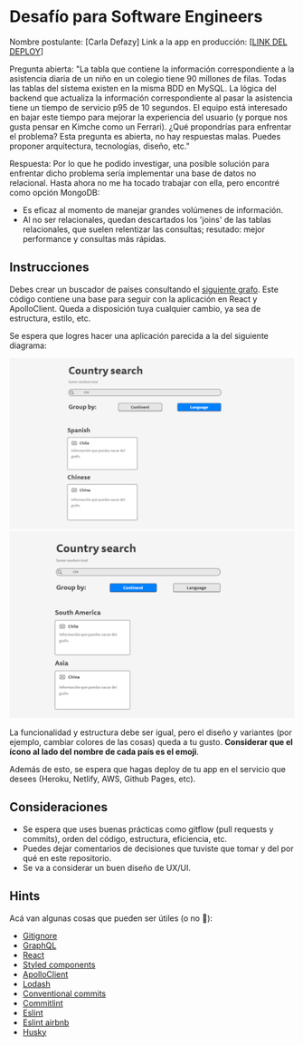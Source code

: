 # Desafío para Software Engineers

Nombre postulante: [Carla Defazy]
Link a la app en producción: [[LINK DEL DEPLOY](https://6283ed7e311a80007cea4340--desafio-kimche.netlify.app/)]

Pregunta abierta: "La tabla que contiene la información correspondiente a la asistencia diaria de un niño en un colegio tiene 90 millones de filas. Todas las tablas del sistema existen en la misma BDD en MySQL. La lógica del backend que actualiza la información correspondiente al pasar la asistencia tiene un tiempo de servicio p95 de 10 segundos. El equipo está interesado en bajar este tiempo para mejorar la experiencia del usuario (y porque nos gusta pensar en Kimche como un Ferrari). ¿Qué propondrías para enfrentar el problema? Esta pregunta es abierta, no hay respuestas malas. Puedes proponer arquitectura, tecnologías, diseño, etc."

Respuesta: Por lo que he podido investigar, una posible solución para enfrentar dicho problema sería implementar una base de datos no relacional. Hasta ahora no me ha tocado trabajar con ella, pero encontré como opción MongoDB:
- Es eficaz al momento de manejar grandes volúmenes de información.
- Al no ser relacionales, quedan descartados los 'joins' de las tablas relacionales, que suelen relentizar las consultas; resutado: mejor performance y consultas más rápidas.


## Instrucciones

Debes crear un buscador de países consultando el [siguiente grafo](https://countries.trevorblades.com/). Este código contiene una base para seguir con la aplicación en React y ApolloClient. Queda a disposición tuya cualquier cambio, ya sea de estructura, estilo, etc.

Se espera que logres hacer una aplicación parecida a la del siguiente diagrama:

![image1](imgs/1.png)
![image2](imgs/2.png)

La funcionalidad y estructura debe ser igual, pero el diseño y variantes (por ejemplo, cambiar colores de las cosas) queda a tu gusto. **Considerar que el ícono al lado del nombre de cada país es el emoji**.

Además de esto, se espera que hagas deploy de tu app en el servicio que desees (Heroku, Netlify, AWS, Github Pages, etc).

## Consideraciones

- Se espera que uses buenas prácticas como gitflow (pull requests y commits), orden del código, estructura, eficiencia, etc.
- Puedes dejar comentarios de decisiones que tuviste que tomar y del por qué en este repositorio.
- Se va a considerar un buen diseño de UX/UI.

## Hints

Acá van algunas cosas que pueden ser útiles (o no 👀):

- [Gitignore](https://www.toptal.com/developers/gitignore)
- [GraphQL](https://www.howtographql.com/)
- [React](https://es.reactjs.org/)
- [Styled components](https://styled-components.com/docs/basics)
- [ApolloClient](https://www.apollographql.com/docs/react/)
- [Lodash](https://lodash.com/)
- [Conventional commits](https://www.conventionalcommits.org/en/v1.0.0/)
- [Commitlint](https://commitlint.js.org/#/)
- [Eslint](https://eslint.org/)
- [Eslint airbnb](https://www.npmjs.com/package/eslint-config-airbnb)
- [Husky](https://www.npmjs.com/package/husky)
